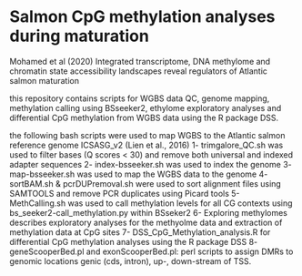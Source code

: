 # Salmon CpG methylation analyses during maturation 
Mohamed et al (2020) Integrated transcriptome, DNA methylome and chromatin state accessibility landscapes reveal regulators of Atlantic salmon maturation

this repository contains scripts for WGBS data QC, genome mapping, methylation calling using BSseeker2, ethylome exploratory analyses and differential CpG methylation from WGBS data using the R package DSS. 

the following bash scripts were used to map WGBS to the Atlantic salmon reference genome ICSASG_v2 (Lien et al., 2016) 
1- trimgalore_QC.sh was used to filter bases (Q scores < 30) and remove both universal and indexed adapter sequences
2- index-bsseeker.sh was used to index the genome 
3- map-bsseeker.sh was used to map the WGBS data to the genome 
4- sortBAM.sh & pcrDUPremoval.sh were used to sort alignment files using SAMTOOLS and remove PCR duplicates using Picard tools 
5- MethCalling.sh was used to call methylation levels for all CG contexts using bs_seeker2-call_methylation.py within BSseker2 
6- Exploring methylomes describes exploratory analyses for the methyolme data and extraction of methylation data at CpG sites 
7- DSS_CpG_Methylation_analysis.R for differential CpG methylation analyses using the R package DSS 
8- geneScooperBed.pl and exonScooperBed.pl: perl scripts to assign DMRs to genomic locations genic (cds, intron), up-, down-stream of TSS. 
